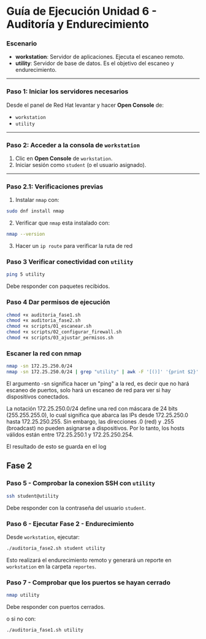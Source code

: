 # Guía de Ejecución Unidad 6 - Auditoría y Endurecimiento

### Escenario

* **workstation**: Servidor de aplicaciones. Ejecuta el escaneo remoto.
* **utility**: Servidor de base de datos. Es el objetivo del escaneo y endurecimiento.

---

### Paso 1: Iniciar los servidores necesarios

Desde el panel de Red Hat levantar y hacer **Open Console** de:

- `workstation`
- `utility`

---

### Paso 2: Acceder a la consola de `workstation`

1. Clic en **Open Console** de `workstation`.
2. Iniciar sesión como `student` (o el usuario asignado).

---

### Paso 2.1: Verificaciones previas

1. Instalar `nmap` con:

```bash
sudo dnf install nmap
```

2. Verificar que `nmap` esta instalado con:

```bash
nmap --version
```

3. Hacer un `ip route` para verificar la ruta de red

### Paso 3 Verificar conectividad con `utility`

```bash
ping 5 utility
```

Debe responder con paquetes recibidos.


### Paso 4 Dar permisos de ejecución

```bash
chmod +x auditoria_fase1.sh
chmod +x auditoria_fase2.sh
chmod +x scripts/01_escanear.sh
chmod +x scripts/02_configurar_firewall.sh
chmod +x scripts/03_ajustar_permisos.sh
```

### Escaner la red con nmap

```bash
nmap -sn 172.25.250.0/24
nmap -sn 172.25.250.0/24 | grep "utility" | awk -F '[()]' '{print $2}'
```

El argumento -sn significa hacer un "ping" a la red, es decir que no hará escaneo de puertos, solo hará un escaneo de red para ver si hay dispositivos conectados.

La notación 172.25.250.0/24 define una red con máscara de 24 bits (255.255.255.0), lo cual significa que abarca las IPs desde 172.25.250.0 hasta 172.25.250.255.
Sin embargo, las direcciones .0 (red) y .255 (broadcast) no pueden asignarse a dispositivos. Por lo tanto, los hosts válidos están entre 172.25.250.1 y 172.25.250.254.


El resultado de esto se guarda en el log

## Fase 2

### Paso 5 - Comprobar la conexion SSH con `utility`

```bash
ssh student@utility
```

Debe responder con la contraseña del usuario `student`.

### Paso 6 - Ejecutar Fase 2 - Endurecimiento

Desde `workstation`, ejecutar:

```bash
./auditoria_fase2.sh student utility
```

Esto realizará el endurecimiento remoto y generará un reporte en `workstation` en la carpeta `reportes`.

### Paso 7 - Comprobar que los puertos se hayan cerrado

```bash
nmap utility
```

Debe responder con puertos cerrados.

o si no con:

```bash
./auditoria_fase1.sh utility
```





